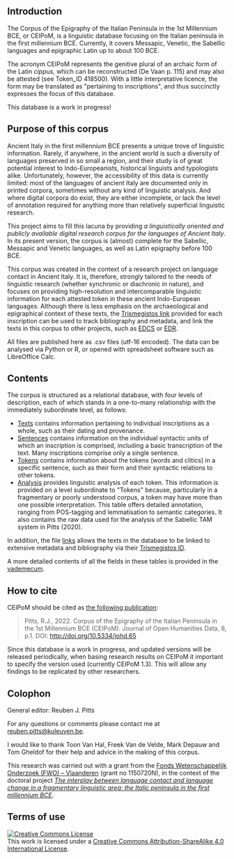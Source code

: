 ## Introduction
The Corpus of the Epigraphy of the Italian Peninsula in the 1st Millennium BCE, or CEIPoM, is a linguistic database focusing on the Italian peninsula in the first millennium BCE. Currently, it covers Messapic, Venetic, the Sabellic languages and epigraphic Latin up to about 100 BCE.

The acronym CEIPoM represents the genitive plural of an archaic form of the Latin *cippus*, which can be reconstructed (De Vaan p. 115) and may also be attested (see Token_ID 418500). With a little interpretative licence, the form may be translated as "pertaining to inscriptions", and thus succinctly expresses the focus of this database.

This database is a work in progress!

## Purpose of this corpus
Ancient Italy in the first millennium BCE presents a unique trove of linguistic information. Rarely, if anywhere, in the ancient world is such a diversity of languages preserved in so small a region, and their study is of great potential interest to Indo-Europeanists, historical linguists and typologists alike. Unfortunately, however, the accessibility of this data is currently limited: most of the languages of ancient Italy are documented only in printed corpora, sometimes without any kind of linguistic analysis. And where digital corpora do exist, they are either incomplete, or lack the level of annotation required for anything more than relatively superficial linguistic research.

This project aims to fill this lacuna by providing *a linguistically oriented and publicly available digital research corpus for the languages of Ancient Italy*. In its present version, the corpus is (almost) complete for the Sabellic, Messapic and Venetic languages, as well as Latin epigraphy before 100 BCE.

This corpus was created in the context of a research project on language contact in Ancient Italy. It is, therefore, strongly tailored to the needs of linguistic research (whether synchronic or diachronic in nature), and focuses on providing high-resolution and intercomparable linguistic information for each attested token in these ancient Indo-European languages. Although there is less emphasis on the archaeological and epigraphical context of these texts, the [Trismegistos link](https://www.trismegistos.org/) provided for each inscription can be used to track bibliography and metadata, and link the texts in this corpus to other projects, such as [EDCS](http://www.manfredclauss.de/) or [EDR](http://www.edr-edr.it/default/index.php).

All files are published here as .csv files (utf-16 encoded). The data can be analysed via Python or R, or opened with spreadsheet software such as LibreOffice Calc.

## Contents
The corpus is structured as a relational database, with four levels of description, each of which stands in a one-to-many relationship with the immediately subordinate level, as follows:

* [Texts](https://github.com/ReubenJPitts/Annotated-Epigraphic-Corpus-of-Ancient-Italy/blob/main/texts.csv) contains information pertaining to individual inscriptions as a whole, such as their dating and provenance.
* [Sentences](https://github.com/ReubenJPitts/Annotated-Epigraphic-Corpus-of-Ancient-Italy/blob/main/sentences.csv) contains information on the individual syntactic units of which an inscription is comprised, including a basic transcription of the text. Many inscriptions comprise only a single sentence.
* [Tokens](https://github.com/ReubenJPitts/Annotated-Epigraphic-Corpus-of-Ancient-Italy/blob/main/tokens.csv) contains information about the tokens (words and clitics) in a specific sentence, such as their form and their syntactic relations to other tokens.
* [Analysis](https://github.com/ReubenJPitts/Annotated-Epigraphic-Corpus-of-Ancient-Italy/blob/main/analysis.csv) provides linguistic analysis of each token. This information is provided on a level subordinate to "Tokens" because, particularly in a fragmentary or poorly understood corpus, a token may have more than one possible interpretation. This table offers detailed annotation, ranging from POS-tagging and lemmatisation to semantic categories. It also contains the raw data used for the analysis of the Sabellic TAM system in Pitts (2020).

In addition, the file [links](https://github.com/ReubenJPitts/Annotated-Epigraphic-Corpus-of-Ancient-Italy/blob/main/links.csv) allows the texts in the database to be linked to extensive metadata and bibliography via their [Trismegistos ID](https://www.trismegistos.org/).

A more detailed contents of all the fields in these tables is provided in the [vademecum](https://reubenjpitts.github.io/Corpus-of-the-Epigraphy-of-the-Italian-Peninsula-in-the-1st-Millennium-BCE/vademecum).

## How to cite
CEIPoM should be cited as [the following publication](https://openhumanitiesdata.metajnl.com/articles/10.5334/johd.65/):

> Pitts, R.J., 2022. Corpus of the Epigraphy of the Italian Peninsula in the 1st Millennium BCE (CEIPoM). Journal of Open Humanities Data, 8, p.1. DOI: http://doi.org/10.5334/johd.65

Since this database is a work in progress, and updated versions will be released periodically, when basing research results on CEIPoM it important to specify the version used (currently CEIPoM 1.3). This will allow any findings to be replicated by other researchers.

## Colophon
General editor: Reuben J. Pitts

For any questions or comments please contact me at reuben.pitts@kuleuven.be.

I would like to thank Toon Van Hal, Freek Van de Velde, Mark Depauw and Tom Gheldof for their help and advice in the making of this corpus.

This research was carried out with a grant from the [Fonds Wetenschappelijk Onderzoek (FWO) – Vlaanderen](https://www.fwo.be/) (grant no 1150720N), in the context of the doctoral project [*The interplay between language contact and language change in a fragmentary linguistic area: the Italic peninsula in the first millennium BCE*](https://www.kuleuven.be/onderzoek/portaal/#/projecten/3H190594?lang=en&hl=en).

## Terms of use
<a rel="license" href="http://creativecommons.org/licenses/by-sa/4.0/"><img alt="Creative Commons License" style="border-width:0" src="https://i.creativecommons.org/l/by-sa/4.0/88x31.png" /></a><br />This work is licensed under a <a rel="license" href="http://creativecommons.org/licenses/by-sa/4.0/">Creative Commons Attribution-ShareAlike 4.0 International License</a>.
